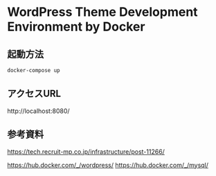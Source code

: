 WordPress Theme Development Environment by Docker
====

## 起動方法 

```bash
docker-compose up
```

## アクセスURL

http://localhost:8080/

## 参考資料

https://tech.recruit-mp.co.jp/infrastructure/post-11266/

https://hub.docker.com/_/wordpress/
https://hub.docker.com/_/mysql/